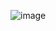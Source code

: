 ![image](https://user-images.githubusercontent.com/5378891/86992026-21599280-c1d3-11ea-8d74-359ca5956b3e.png)
